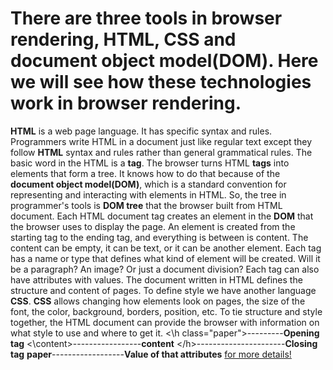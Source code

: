 # There are three tools in browser rendering, HTML, CSS and document object model(DOM). Here we will see how these technologies work in browser rendering. 

**HTML** is a web page language. It has specific syntax and rules. Programmers write HTML in a document just like regular text except they follow **HTML** syntax and rules rather than general grammatical rules. The basic word in the HTML is a **tag**. The browser turns HTML **tags** into elements that form a tree. It knows how to do that because of the **document object model(DOM)**, which is a standard convention for representing and interacting with elements in HTML. So, the tree in programmer's tools is **DOM tree** that the browser built from HTML document. Each HTML document tag creates an element in the **DOM** that the browser uses to display the page. An element is created from the starting tag to the ending tag, and everything is between is content. The content can be empty, it can be text, or it can be another element. Each tag has a name or type that defines what kind of element will be created. Will it be a paragraph? An image? Or just a document division? Each tag can also have attributes with values. The document written in HTML defines the structure and content of pages. To define style we have another language **CSS**. **CSS** allows changing how elements look on pages, the size of the font, the color, background, borders, position, etc. To tie structure and style together, the HTML document can provide the browser with information on what style to use and where to get it.
<\h class="paper">---------**Opening tag**
<\content>-----------------**content**
<\/h>----------------------**Closing tag**
**paper**------------------**Value of that attributes**
[for more details!](https://developers.google.com/web/fundamentals/performance/critical-rendering-path/render-tree-construction)  																					
